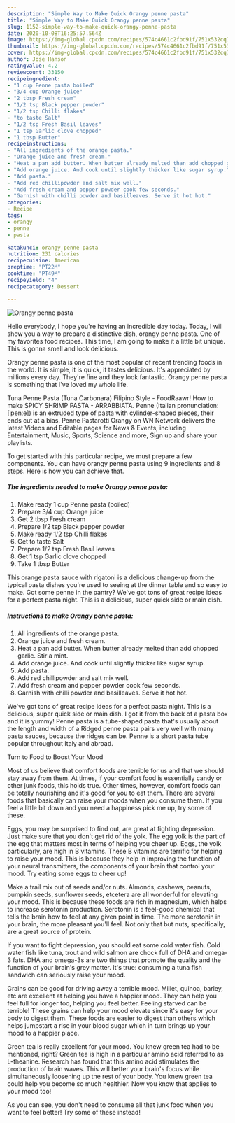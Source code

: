 ```yaml
---
description: "Simple Way to Make Quick Orangy penne pasta"
title: "Simple Way to Make Quick Orangy penne pasta"
slug: 1152-simple-way-to-make-quick-orangy-penne-pasta
date: 2020-10-08T16:25:57.564Z
image: https://img-global.cpcdn.com/recipes/574c4661c2fbd91f/751x532cq70/orangy-penne-pasta-recipe-main-photo.jpg
thumbnail: https://img-global.cpcdn.com/recipes/574c4661c2fbd91f/751x532cq70/orangy-penne-pasta-recipe-main-photo.jpg
cover: https://img-global.cpcdn.com/recipes/574c4661c2fbd91f/751x532cq70/orangy-penne-pasta-recipe-main-photo.jpg
author: Jose Hanson
ratingvalue: 4.2
reviewcount: 33150
recipeingredient:
- "1 cup Penne pasta boiled"
- "3/4 cup Orange juice"
- "2 tbsp Fresh cream"
- "1/2 tsp Black pepper powder"
- "1/2 tsp Chilli flakes"
- "to taste Salt"
- "1/2 tsp Fresh Basil leaves"
- "1 tsp Garlic clove chopped"
- "1 tbsp Butter"
recipeinstructions:
- "All ingredients of the orange pasta."
- "Orange juice and fresh cream."
- "Heat a pan add butter. When butter already melted than add chopped garlic. Stir a mint."
- "Add orange juice. And cook until slightly thicker like sugar syrup."
- "Add pasta."
- "Add red chillipowder and salt mix well."
- "Add fresh cream and pepper powder cook few seconds."
- "Garnish with chilli powder and basilleaves. Serve it hot hot."
categories:
- Recipe
tags:
- orangy
- penne
- pasta

katakunci: orangy penne pasta 
nutrition: 231 calories
recipecuisine: American
preptime: "PT22M"
cooktime: "PT49M"
recipeyield: "4"
recipecategory: Dessert

---
```



![Orangy penne pasta](https://img-global.cpcdn.com/recipes/574c4661c2fbd91f/751x532cq70/orangy-penne-pasta-recipe-main-photo.jpg)

Hello everybody, I hope you're having an incredible day today. Today, I will show you a way to prepare a distinctive dish, orangy penne pasta. One of my favorites food recipes. This time, I am going to make it a little bit unique. This is gonna smell and look delicious.

Orangy penne pasta is one of the most popular of recent trending foods in the world. It is simple, it is quick, it tastes delicious. It's appreciated by millions every day. They're fine and they look fantastic. Orangy penne pasta is something that I've loved my whole life.

Tuna Penne Pasta (Tuna Carbonara) Filipino Style - FoodRaawr! How to make SPICY SHRIMP PASTA - ARRABBIATA. Penne (Italian pronunciation: [ˈpenːe]) is an extruded type of pasta with cylinder-shaped pieces, their ends cut at a bias. Penne Pastarotti Orangy on WN Network delivers the latest Videos and Editable pages for News &amp; Events, including Entertainment, Music, Sports, Science and more, Sign up and share your playlists.


To get started with this particular recipe, we must prepare a few components. You can have orangy penne pasta using 9 ingredients and 8 steps. Here is how you can achieve that.

<!--inarticleads1-->

##### The ingredients needed to make Orangy penne pasta:

1. Make ready 1 cup Penne pasta (boiled)
1. Prepare 3/4 cup Orange juice
1. Get 2 tbsp Fresh cream
1. Prepare 1/2 tsp Black pepper powder
1. Make ready 1/2 tsp Chilli flakes
1. Get to taste Salt
1. Prepare 1/2 tsp Fresh Basil leaves
1. Get 1 tsp Garlic clove chopped
1. Take 1 tbsp Butter


This orange pasta sauce with rigatoni is a delicious change-up from the typical pasta dishes you&#39;re used to seeing at the dinner table and so easy to make. Got some penne in the pantry? We&#39;ve got tons of great recipe ideas for a perfect pasta night. This is a delicious, super quick side or main dish. 

<!--inarticleads2-->

##### Instructions to make Orangy penne pasta:

1. All ingredients of the orange pasta.
1. Orange juice and fresh cream.
1. Heat a pan add butter. When butter already melted than add chopped garlic. Stir a mint.
1. Add orange juice. And cook until slightly thicker like sugar syrup.
1. Add pasta.
1. Add red chillipowder and salt mix well.
1. Add fresh cream and pepper powder cook few seconds.
1. Garnish with chilli powder and basilleaves. Serve it hot hot.


We&#39;ve got tons of great recipe ideas for a perfect pasta night. This is a delicious, super quick side or main dish. I got it from the back of a pasta box and it is yummy! Penne pasta is a tube-shaped pasta that&#39;s usually about the length and width of a Ridged penne pasta pairs very well with many pasta sauces, because the ridges can be. Penne is a short pasta tube popular throughout Italy and abroad. 

Turn to Food to Boost Your Mood


Most of us believe that comfort foods are terrible for us and that we should stay away from them. At times, if your comfort food is essentially candy or other junk foods, this holds true. Other times, however, comfort foods can be totally nourishing and it's good for you to eat them. There are several foods that basically can raise your moods when you consume them. If you feel a little bit down and you need a happiness pick me up, try some of these.

Eggs, you may be surprised to find out, are great at fighting depression. Just make sure that you don't get rid of the yolk. The egg yolk is the part of the egg that matters most in terms of helping you cheer up. Eggs, the yolk particularly, are high in B vitamins. These B vitamins are terrific for helping to raise your mood. This is because they help in improving the function of your neural transmitters, the components of your brain that control your mood. Try eating some eggs to cheer up!

Make a trail mix out of seeds and/or nuts. Almonds, cashews, peanuts, pumpkin seeds, sunflower seeds, etcetera are all wonderful for elevating your mood. This is because these foods are rich in magnesium, which helps to increase serotonin production. Serotonin is a feel-good chemical that tells the brain how to feel at any given point in time. The more serotonin in your brain, the more pleasant you'll feel. Not only that but nuts, specifically, are a great source of protein.

If you want to fight depression, you should eat some cold water fish. Cold water fish like tuna, trout and wild salmon are chock full of DHA and omega-3 fats. DHA and omega-3s are two things that promote the quality and the function of your brain's grey matter. It's true: consuming a tuna fish sandwich can seriously raise your mood. 

Grains can be good for driving away a terrible mood. Millet, quinoa, barley, etc are excellent at helping you have a happier mood. They can help you feel full for longer too, helping you feel better. Feeling starved can be terrible! These grains can help your mood elevate since it's easy for your body to digest them. These foods are easier to digest than others which helps jumpstart a rise in your blood sugar which in turn brings up your mood to a happier place.

Green tea is really excellent for your mood. You knew green tea had to be mentioned, right? Green tea is high in a particular amino acid referred to as L-theanine. Research has found that this amino acid stimulates the production of brain waves. This will better your brain's focus while simultaneously loosening up the rest of your body. You knew green tea could help you become so much healthier. Now you know that applies to your mood too!

As you can see, you don't need to consume all that junk food when you want to feel better! Try some of these instead!

